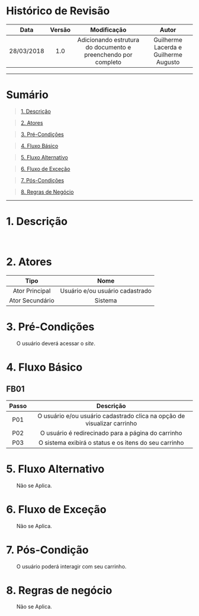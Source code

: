 # Histórico de Revisão

|    Data    | Versão |                                         Modificação                                        |                Autor                |
|:----------:|:------:|:----------------------------------------------------------------------------------------:|:-----------------------------------:|
| 28/03/2018 | 1.0 | Adicionando estrutura do documento e preenchendo por completo | Guilherme Lacerda e Guilherme Augusto |

***

# Sumário

>[1. Descrição](#1-descrição)

>[2. Atores](#2-atores)

>[3. Pré-Condições](#3-pré-condições)

>[4. Fluxo Básico](#4-fluxo-básico)

>[5. Fluxo Alternativo](#5-fluxo-alternativo)

>[6. Fluxo de Exceção](#6-fluxo-de-exceção)

>[7. Pós-Condições](#7-pós-condição)

>[8. Regras de Negócio](#8-regras-de-negócio)

***

# 1. Descrição
 <p align="justify"> &emsp;&emsp; </p>

# 2. Atores

| Tipo | Nome |
|:----:|:----:|
| Ator Principal | Usuário e/ou usuário cadastrado |
| Ator Secundário | Sistema |

# 3. Pré-Condições

<p align="justify"> &emsp;&emsp;O usuário deverá acessar o <i>site</i>. </p>


# 4. Fluxo Básico

## FB01

| Passo | Descrição |
|:----:|:----:|
| P01 | O usuário e/ou usuário cadastrado clica na opção de visualizar carrinho |
| P02 | O usuário é redirecinado para a página do carrinho |
| P03 | O sistema exibirá o status e os itens do seu carrinho |

# 5. Fluxo Alternativo

<p align="justify"> &emsp;&emsp;Não se Aplica. </p>


# 6. Fluxo de Exceção

<p align="justify"> &emsp;&emsp;Não se Aplica. </p>


# 7. Pós-Condição

 <p align="justify"> &emsp;&emsp;O usuário poderá interagir com seu carrinho. </p>

# 8. Regras de negócio

<p align="justify"> &emsp;&emsp;Não se Aplica. </p>
